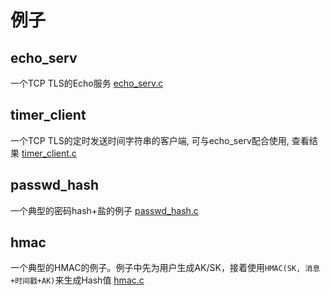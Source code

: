 # 例子

## echo_serv
一个TCP TLS的Echo服务 [echo_serv.c](./echo_serv/echo_serv.c)

## timer_client
一个TCP TLS的定时发送时间字符串的客户端, 可与echo_serv配合使用, 查看结果 [timer_client.c](./timer_client/timer_client.c)

## passwd_hash
一个典型的密码hash+盐的例子 [passwd_hash.c](./passwd_hash/passwd_hash.c)

## hmac
一个典型的HMAC的例子。例子中先为用户生成AK/SK，接着使用`HMAC(SK, 消息+时间戳+AK)`来生成Hash值 [hmac.c](./hmac/hmac.c)
